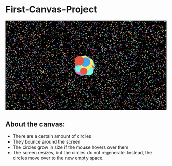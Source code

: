 # First-Canvas-Project

![project image](Circle-Screenshot.png "Title")

## About the canvas:
* There are a certain amount of circles
* They bounce around the screen
* The circles grow in size if the mouse hovers over them
* The screen resizes, but the circles do not regenerate. Instead, the circles move over to the new empty space.
